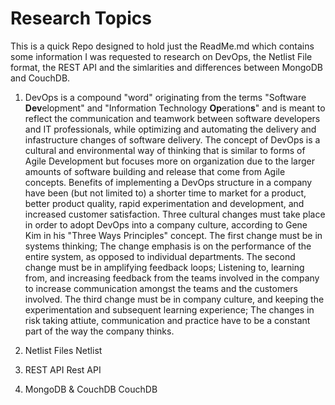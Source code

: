 # Research Topics
This is a quick Repo designed to hold just the ReadMe.md which contains some information I was requested to research on DevOps, the Netlist File format, the REST API and the simlarities and differences between MongoDB and CouchDB.

1. DevOps is a compound "word" originating from the terms "Software **Dev**elopment" and "Information Technology **Op**eration**s**" and is meant to reflect the communication and teamwork between software developers and IT professionals, while optimizing and automating the delivery and infastructure changes of software delivery. The concept of DevOps is a cultural and environmental way of thinking that is similar to forms of Agile Development but focuses more on organization due to the larger amounts of software building and release that come from Agile concepts. Benefits of implementing a DevOps structure in a company have been (but not limited to) a shorter time to market for a product, better product quality, rapid experimentation and development, and increased customer satisfaction. Three cultural changes must take place in order to adopt DevOps into a company culture, according to Gene Kim in his "Three Ways Principles" concept. The first change must be in systems thinking; The change emphasis is on the performance of the entire system, as opposed to individual departments. The second change must be in amplifying feedback loops; Listening to, learning from, and increasing feedback from the teams involved in the company to increase communication amongst the teams and the customers involved. The third change must be in company culture, and keeping the experimentation and subsequent learning experience; The changes in risk taking attiute, communication and practice have to be a constant part of the way the company thinks.

2. Netlist Files
  Netlist
  
3. REST API
  Rest API

4. MongoDB & CouchDB
  CouchDB
